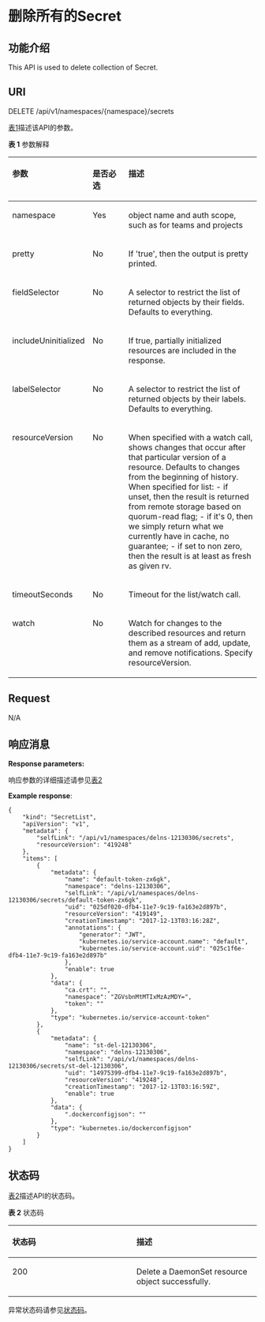 # 删除所有的Secret<a name="cce_02_0114"></a>

## 功能介绍<a name="section44856736"></a>

This API is used to delete collection of Secret.

## URI<a name="section1057444"></a>

DELETE /api/v1/namespaces/\{namespace\}/secrets

[表1](#d0e14442)描述该API的参数。

**表 1**  参数解释

<a name="d0e14442"></a>
<table><thead align="left"><tr id="row49778871"><th class="cellrowborder" valign="top" width="22.45%" id="mcps1.2.4.1.1"><p id="p5556711"><a name="p5556711"></a><a name="p5556711"></a>参数</p>
</th>
<th class="cellrowborder" valign="top" width="16.33%" id="mcps1.2.4.1.2"><p id="p47440419"><a name="p47440419"></a><a name="p47440419"></a>是否必选</p>
</th>
<th class="cellrowborder" valign="top" width="61.22%" id="mcps1.2.4.1.3"><p id="p17468756"><a name="p17468756"></a><a name="p17468756"></a>描述</p>
</th>
</tr>
</thead>
<tbody><tr id="row5683170"><td class="cellrowborder" valign="top" width="22.45%" headers="mcps1.2.4.1.1 "><p id="p57683636"><a name="p57683636"></a><a name="p57683636"></a>namespace</p>
</td>
<td class="cellrowborder" valign="top" width="16.33%" headers="mcps1.2.4.1.2 "><p id="p41862963"><a name="p41862963"></a><a name="p41862963"></a>Yes</p>
</td>
<td class="cellrowborder" valign="top" width="61.22%" headers="mcps1.2.4.1.3 "><p id="p35456838"><a name="p35456838"></a><a name="p35456838"></a>object name and auth scope, such as for teams and projects</p>
</td>
</tr>
<tr id="row50676091"><td class="cellrowborder" valign="top" width="22.45%" headers="mcps1.2.4.1.1 "><p id="p11122696"><a name="p11122696"></a><a name="p11122696"></a>pretty</p>
</td>
<td class="cellrowborder" valign="top" width="16.33%" headers="mcps1.2.4.1.2 "><p id="p28523165"><a name="p28523165"></a><a name="p28523165"></a>No</p>
</td>
<td class="cellrowborder" valign="top" width="61.22%" headers="mcps1.2.4.1.3 "><p id="p28675043"><a name="p28675043"></a><a name="p28675043"></a>If 'true', then the output is pretty printed.</p>
</td>
</tr>
<tr id="row56748800"><td class="cellrowborder" valign="top" width="22.45%" headers="mcps1.2.4.1.1 "><p id="p33250065"><a name="p33250065"></a><a name="p33250065"></a>fieldSelector</p>
</td>
<td class="cellrowborder" valign="top" width="16.33%" headers="mcps1.2.4.1.2 "><p id="p8900776"><a name="p8900776"></a><a name="p8900776"></a>No</p>
</td>
<td class="cellrowborder" valign="top" width="61.22%" headers="mcps1.2.4.1.3 "><p id="p49874218"><a name="p49874218"></a><a name="p49874218"></a>A selector to restrict the list of returned objects by their fields. Defaults to everything.</p>
</td>
</tr>
<tr id="row46214784"><td class="cellrowborder" valign="top" width="22.45%" headers="mcps1.2.4.1.1 "><p id="p52410000"><a name="p52410000"></a><a name="p52410000"></a>includeUninitialized</p>
</td>
<td class="cellrowborder" valign="top" width="16.33%" headers="mcps1.2.4.1.2 "><p id="p17351617"><a name="p17351617"></a><a name="p17351617"></a>No</p>
</td>
<td class="cellrowborder" valign="top" width="61.22%" headers="mcps1.2.4.1.3 "><p id="p63303738"><a name="p63303738"></a><a name="p63303738"></a>If true, partially initialized resources are included in the response.</p>
</td>
</tr>
<tr id="row32862738"><td class="cellrowborder" valign="top" width="22.45%" headers="mcps1.2.4.1.1 "><p id="p44636107"><a name="p44636107"></a><a name="p44636107"></a>labelSelector</p>
</td>
<td class="cellrowborder" valign="top" width="16.33%" headers="mcps1.2.4.1.2 "><p id="p58754913"><a name="p58754913"></a><a name="p58754913"></a>No</p>
</td>
<td class="cellrowborder" valign="top" width="61.22%" headers="mcps1.2.4.1.3 "><p id="p61527483"><a name="p61527483"></a><a name="p61527483"></a>A selector to restrict the list of returned objects by their labels. Defaults to everything.</p>
</td>
</tr>
<tr id="row16876437"><td class="cellrowborder" valign="top" width="22.45%" headers="mcps1.2.4.1.1 "><p id="p24814161"><a name="p24814161"></a><a name="p24814161"></a>resourceVersion</p>
</td>
<td class="cellrowborder" valign="top" width="16.33%" headers="mcps1.2.4.1.2 "><p id="p63790021"><a name="p63790021"></a><a name="p63790021"></a>No</p>
</td>
<td class="cellrowborder" valign="top" width="61.22%" headers="mcps1.2.4.1.3 "><p id="p66718106"><a name="p66718106"></a><a name="p66718106"></a>When specified with a watch call, shows changes that occur after that particular version of a resource. Defaults to changes from the beginning of history. When specified for list: - if unset, then the result is returned from remote storage based on quorum-read flag; - if it's 0, then we simply return what we currently have in cache, no guarantee; - if set to non zero, then the result is at least as fresh as given rv.</p>
</td>
</tr>
<tr id="row63592048"><td class="cellrowborder" valign="top" width="22.45%" headers="mcps1.2.4.1.1 "><p id="p50682297"><a name="p50682297"></a><a name="p50682297"></a>timeoutSeconds</p>
</td>
<td class="cellrowborder" valign="top" width="16.33%" headers="mcps1.2.4.1.2 "><p id="p11625398"><a name="p11625398"></a><a name="p11625398"></a>No</p>
</td>
<td class="cellrowborder" valign="top" width="61.22%" headers="mcps1.2.4.1.3 "><p id="p2133200"><a name="p2133200"></a><a name="p2133200"></a>Timeout for the list/watch call.</p>
</td>
</tr>
<tr id="row19198803"><td class="cellrowborder" valign="top" width="22.45%" headers="mcps1.2.4.1.1 "><p id="p11599202"><a name="p11599202"></a><a name="p11599202"></a>watch</p>
</td>
<td class="cellrowborder" valign="top" width="16.33%" headers="mcps1.2.4.1.2 "><p id="p11330"><a name="p11330"></a><a name="p11330"></a>No</p>
</td>
<td class="cellrowborder" valign="top" width="61.22%" headers="mcps1.2.4.1.3 "><p id="p917787"><a name="p917787"></a><a name="p917787"></a>Watch for changes to the described resources and return them as a stream of add, update, and remove notifications. Specify resourceVersion.</p>
</td>
</tr>
</tbody>
</table>

## Request<a name="section9517004"></a>

N/A

## 响应消息<a name="section18544176"></a>

**Response parameters:**

响应参数的详细描述请参见[表2](创建Secret.md#zh-cn_topic_0079614900_ref458786458)

**Example response**:

```
{
    "kind": "SecretList",
    "apiVersion": "v1",
    "metadata": {
        "selfLink": "/api/v1/namespaces/delns-12130306/secrets",
        "resourceVersion": "419248"
    },
    "items": [
        {
            "metadata": {
                "name": "default-token-zx6gk",
                "namespace": "delns-12130306",
                "selfLink": "/api/v1/namespaces/delns-12130306/secrets/default-token-zx6gk",
                "uid": "025df020-dfb4-11e7-9c19-fa163e2d897b",
                "resourceVersion": "419149",
                "creationTimestamp": "2017-12-13T03:16:28Z",
                "annotations": {
                    "generator": "JWT",
                    "kubernetes.io/service-account.name": "default",
                    "kubernetes.io/service-account.uid": "025c1f6e-dfb4-11e7-9c19-fa163e2d897b"
                },
                "enable": true
            },
            "data": {
                "ca.crt": "",
                "namespace": "ZGVsbnMtMTIxMzAzMDY=",
                "token": ""
            },
            "type": "kubernetes.io/service-account-token"
        },
        {
            "metadata": {
                "name": "st-del-12130306",
                "namespace": "delns-12130306",
                "selfLink": "/api/v1/namespaces/delns-12130306/secrets/st-del-12130306",
                "uid": "14975399-dfb4-11e7-9c19-fa163e2d897b",
                "resourceVersion": "419248",
                "creationTimestamp": "2017-12-13T03:16:59Z",
                "enable": true
            },
            "data": {
                ".dockerconfigjson": ""
            },
            "type": "kubernetes.io/dockerconfigjson"
        }
    ]
}
```

## 状态码<a name="section32679856"></a>

[表2](#d0e14569)描述API的状态码。

**表 2**  状态码

<a name="d0e14569"></a>
<table><thead align="left"><tr id="row25575097"><th class="cellrowborder" valign="top" width="50%" id="mcps1.2.3.1.1"><p id="p58316938"><a name="p58316938"></a><a name="p58316938"></a>状态码</p>
</th>
<th class="cellrowborder" valign="top" width="50%" id="mcps1.2.3.1.2"><p id="p26051532"><a name="p26051532"></a><a name="p26051532"></a>描述</p>
</th>
</tr>
</thead>
<tbody><tr id="row29799334"><td class="cellrowborder" valign="top" width="50%" headers="mcps1.2.3.1.1 "><p id="p64935873"><a name="p64935873"></a><a name="p64935873"></a>200</p>
</td>
<td class="cellrowborder" valign="top" width="50%" headers="mcps1.2.3.1.2 "><p id="p25314373"><a name="p25314373"></a><a name="p25314373"></a>Delete a DaemonSet resource object successfully.</p>
</td>
</tr>
</tbody>
</table>

异常状态码请参见[状态码](状态码.md)。

